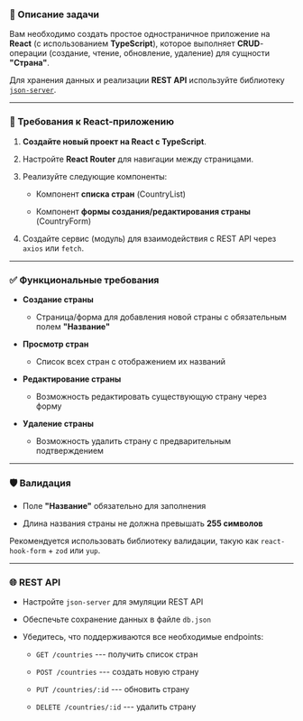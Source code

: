 ### 🔧 Описание задачи

Вам необходимо создать простое одностраничное приложение на **React** (с использованием **TypeScript**), которое выполняет **CRUD**-операции (создание, чтение, обновление, удаление) для сущности **"Страна"**.

Для хранения данных и реализации **REST API** используйте библиотеку [`json-server`](https://github.com/typicode/json-server).

---

### 🧱 Требования к React-приложению

1.  **Создайте новый проект на React с TypeScript**.

2.  Настройте **React Router** для навигации между страницами.

3.  Реализуйте следующие компоненты:

    - Компонент **списка стран** (CountryList)

    - Компонент **формы создания/редактирования страны** (CountryForm)

4.  Создайте сервис (модуль) для взаимодействия с REST API через `axios` или `fetch`.

---

### ✅ Функциональные требования

- **Создание страны**

  - Страница/форма для добавления новой страны с обязательным полем **"Название"**

- **Просмотр стран**

  - Список всех стран с отображением их названий

- **Редактирование страны**

  - Возможность редактировать существующую страну через форму

- **Удаление страны**

  - Возможность удалить страну с предварительным подтверждением

---

### 🛡 Валидация

- Поле **"Название"** обязательно для заполнения

- Длина названия страны не должна превышать **255 символов**

Рекомендуется использовать библиотеку валидации, такую как `react-hook-form` + `zod` или `yup`.

---

### 🌐 REST API

- Настройте `json-server` для эмуляции REST API

- Обеспечьте сохранение данных в файле `db.json`

- Убедитесь, что поддерживаются все необходимые endpoints:

  - `GET /countries` --- получить список стран

  - `POST /countries` --- создать новую страну

  - `PUT /countries/:id` --- обновить страну

  - `DELETE /countries/:id` --- удалить страну
